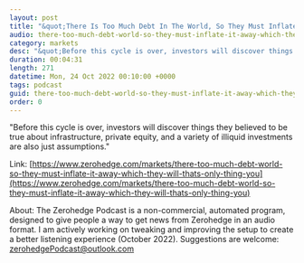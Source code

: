 ```yaml
---
layout: post
title: "&quot;There Is Too Much Debt In The World, So They Must Inflate It Away, Which They Will. That's The Only Thing You Need To Know&quot;"
audio: there-too-much-debt-world-so-they-must-inflate-it-away-which-they-will-thats-only-thing-you-0
category: markets
desc: "&quot;Before this cycle is over, investors will discover things they believed to be true about infrastructure, private equity, and a variety of illiquid investments are also just assumptions.&quot;"
duration: 00:04:31
length: 271
datetime: Mon, 24 Oct 2022 00:10:00 +0000
tags: podcast
guid: there-too-much-debt-world-so-they-must-inflate-it-away-which-they-will-thats-only-thing-you-0
order: 0
---
```

&quot;Before this cycle is over, investors will discover things they believed to be true about infrastructure, private equity, and a variety of illiquid investments are also just assumptions.&quot;

Link: [https://www.zerohedge.com/markets/there-too-much-debt-world-so-they-must-inflate-it-away-which-they-will-thats-only-thing-you](https://www.zerohedge.com/markets/there-too-much-debt-world-so-they-must-inflate-it-away-which-they-will-thats-only-thing-you)

About: The Zerohedge Podcast is a non-commercial, automated program, designed to give people a way to get news from Zerohedge in an audio format.  I am actively working on tweaking and improving the setup to create a better listening experience (October 2022).  Suggestions are welcome: [zerohedgePodcast@outlook.com](mailto:zerohedgePodcast@outlook.com)
